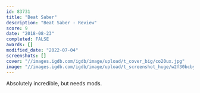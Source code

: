 ```yaml
---
id: 83731
title: "Beat Saber"
description: "Beat Saber - Review"
score: 9
date: "2018-08-23"
completed: FALSE
awards: []
modified_date: "2022-07-04"
screenshots: []
cover: "//images.igdb.com/igdb/image/upload/t_cover_big/co20ux.jpg"
image: "//images.igdb.com/igdb/image/upload/t_screenshot_huge/w2f30bcbyxcblxece4nd.jpg"
---
```

Absolutely incredible, but needs mods.